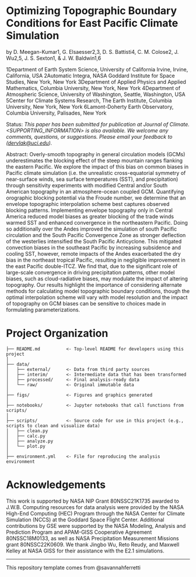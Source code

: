 # Optimizing Topographic Boundary Conditions for East Pacific Climate Simulation

by D. Meegan-Kumar1, G. Elsaesser2,3, D. S. Battisti4, C. M. Colose2, J. Wu2,5, J. S. Sexton1, & J. W. Baldwin1,6

1Department of Earth System Science, University of California Irvine, Irvine, California, USA
2Automatic Integra, NASA Goddard Institute for Space Studies, New York, New York
3Department of Applied Physics and Applied Mathematics, Columbia University, New York, New York
4Department of Atmospheric Science, University of Washington, Seattle, Washington, USA
5Center for Climate Systems Research, The Earth Institute, Columbia University, New York, New York
6Lamont-Doherty Earth Observatory, Columbia University, Palisades, New York

Status: _This paper has been submitted for publication at Journal of Climate. <SUPPORTING_INFORMATION> is also available. We welcome any comments, questions, or suggestions. Please email your feedback to (dervlak@uci.edu)._

Abstract: Overly-smooth topography in general circulation models (GCMs) underestimates the blocking effect of the steep mountain ranges flanking the eastern Pacific. We explore the impact of this bias on common biases in Pacific climate simulation (i.e. the unrealistic cross-equatorial symmetry of near-surface winds, sea surface temperatures (SST), and precipitation) through sensitivity experiments with modified Central and/or South American topography in an atmosphere-ocean coupled GCM. Quantifying orographic blocking potential via the Froude number, we determine that an envelope topographic interpolation scheme best captures observed blocking patterns. Implementing envelope topography only in Central America reduced model biases as greater blocking of the trade winds warmed SST and enhanced convergence in the northeastern Pacific. Doing so additionally over the Andes improved the simulation of south Pacific circulation and the South Pacific Convergence Zone as stronger deflection of the westerlies intensified the South Pacific Anticyclone. This mitigated convection biases in the southeast Pacific by increasing subsidence and cooling SST, however, remote impacts of the Andes exacerbated the dry bias in the northeast tropical Pacific, resulting in negligible improvement in the east Pacific double-ITCZ. We find that, due to the significant role of large-scale convergence in driving precipitation patterns, other model biases, such as cloud-radiative biases, may modulate the impact of altering topography. Our results highlight the importance of considering alternate methods for calculating model topographic boundary conditions, though the optimal interpolation scheme will vary with model resolution and the impact of topography on GCM biases can be sensitive to choices made in formulating parameterizations. 


# Project Organization
```
├── README.md          <- Top-level README for developers using this project
│
├── data/
│   ├── external/      <- Data from third party sources
│   ├── interim/       <- Intermediate data that has been transformed
│   ├── processed/     <- Final analysis-ready data
│   └── raw/           <- Original immutable data
│
├── figs/              <- Figures and graphics generated 
│
├── notebooks/         <- Jupyter notebooks that call functions from scripts/
│
├── scripts/           <- Source code for use in this project (e.g., scripts to clean and visualize data)
│   ├── clean.py    
│   ├── calc.py
│   ├── analyze.py
│   └── plot.py     
│
├── environment.yml    <- File for reproducing the analysis environment
```

# Acknowledgements
This work is supported by NASA NIP Grant 80NSSC21K1735 awarded to J.W.B. Computing resources for data analysis were provided by the NASA High-End Computing (HEC) Program through the NASA Center for Climate Simulation (NCCS) at the Goddard Space Flight Center. Additional contributions by GSE were supported by the NASA Modeling, Analysis and Prediction Program and APAM-GISS Cooperative Agreement 80NSSC18M0133, as well as NASA Precipitation Measurement Missions grant 80NSSC22K0609. We thank Jingbo Wu, Reto Reudy, and Maxwell Kelley at NASA GISS for their assistance with the E2.1 simulations.


_______

This repository template comes from @savannahferretti

